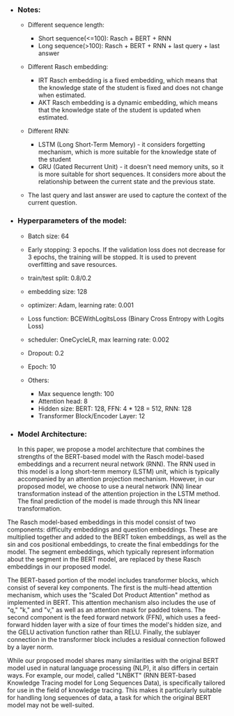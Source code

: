 - ### Notes:
  - Different sequence length:
    - Short sequence(<=100): Rasch + BERT + RNN
    - Long sequence(>100): Rasch + BERT + RNN + last query + last answer 

  - Different Rasch embedding:
    - IRT Rasch embedding is a fixed embedding, which means that the knowledge state of the student is fixed and does not change when estimated.
    - AKT Rasch embedding is a dynamic embedding, which means that the knowledge state of the student is updated when estimated. 

  - Different RNN:
    - LSTM (Long Short-Term Memory) - it considers forgetting mechanism, which is more suitable for the knowledge state of the student
    - GRU (Gated Recurrent Unit) - it doesn't need memory units, so it is more suitable for short sequences. It considers more about the relationship between the current state and the previous state. 

  - The last query and last answer are used to capture the context of the current question.

- ### Hyperparameters of the model:
  - Batch size: 64
  - Early stopping: 3 epochs. If the validation loss does not decrease for 3 epochs, the training will be stopped. It is used to prevent overfitting and save resources.
  - train/test split: 0.8/0.2
  - embedding size: 128
  - optimizer: Adam, learning rate: 0.001
  - Loss function: BCEWithLogitsLoss (Binary Cross Entropy with Logits Loss)
  - scheduler: OneCycleLR, max learning rate: 0.002
  - Dropout: 0.2
  - Epoch: 10

  - Others:
    - Max sequence length: 100
    - Attention head: 8
    - Hidden size: BERT: 128, FFN: 4 * 128 = 512, RNN: 128
    - Transformer Block/Encoder Layer: 12

- ### Model Architecture:
  In this paper, we propose a model architecture that combines the strengths of the BERT-based model with the Rasch model-based embeddings and a recurrent neural network (RNN). The RNN used in this model is a long short-term memory (LSTM) unit, which is typically accompanied by an attention projection mechanism. However, in our proposed model, we choose to use a neural network (NN) linear transformation instead of the attention projection in the LSTM method. The final prediction of the model is made through this NN linear transformation.

The Rasch model-based embeddings in this model consist of two components: difficulty embeddings and question embeddings. These are multiplied together and added to the BERT token embeddings, as well as the sin and cos positional embeddings, to create the final embeddings for the model. The segment embeddings, which typically represent information about the segment in the BERT model, are replaced by these Rasch embeddings in our proposed model.

The BERT-based portion of the model includes transformer blocks, which consist of several key components. The first is the multi-head attention mechanism, which uses the "Scaled Dot Product Attention" method as implemented in BERT. This attention mechanism also includes the use of "q," "k," and "v," as well as an attention mask for padded tokens. The second component is the feed forward network (FFN), which uses a feed-forward hidden layer with a size of four times the model's hidden size, and the GELU activation function rather than RELU. Finally, the sublayer connection in the transformer block includes a residual connection followed by a layer norm.

While our proposed model shares many similarities with the original BERT model used in natural language processing (NLP), it also differs in certain ways. For example, our model, called "LNBKT" (RNN BERT-based Knowledge Tracing model for Long Sequences Data), is specifically tailored for use in the field of knowledge tracing. This makes it particularly suitable for handling long sequences of data, a task for which the original BERT model may not be well-suited.





  
  
  
  
